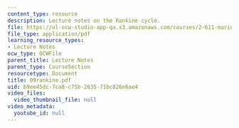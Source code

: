 ```yaml
---
content_type: resource
description: Lecture notes on the Rankine cycle.
file: https://ol-ocw-studio-app-qa.s3.amazonaws.com/courses/2-611-marine-power-and-propulsion-fall-2006/b9ee45dc7ca8c75b263571bc826e6ae4_09rankine.pdf
file_type: application/pdf
learning_resource_types:
- Lecture Notes
ocw_type: OCWFile
parent_title: Lecture Notes
parent_type: CourseSection
resourcetype: Document
title: 09rankine.pdf
uid: b9ee45dc-7ca8-c75b-2635-71bc826e6ae4
video_files:
  video_thumbnail_file: null
video_metadata:
  youtube_id: null
---
```

